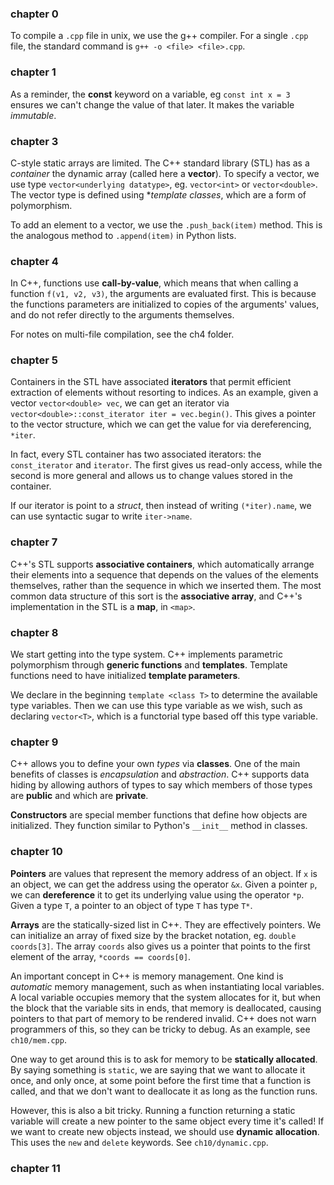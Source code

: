 ### chapter 0

To compile a `.cpp` file in unix, we use the g++ compiler. For a single `.cpp` file, the standard command is `g++ -o <file> <file>.cpp`.

### chapter 1

As a reminder, the **const** keyword on a variable, eg `const int x = 3` ensures we can't change the value of that later. It makes the variable *immutable*.

### chapter 3

C-style static arrays are limited. The C++ standard library (STL) has as a *container* the dynamic array (called here a **vector**). To specify a vector, we use type `vector<underlying datatype>`, eg. `vector<int>` or `vector<double>`. The vector type is defined using **template classes*, which are a form of polymorphism.

To add an element to a vector, we use the `.push_back(item)` method. This is the analogous method to `.append(item)` in Python lists.

### chapter 4

In C++, functions use **call-by-value**, which means that when calling a function `f(v1, v2, v3)`, the arguments are evaluated first. This is because the functions parameters are initialized to copies of the arguments' values, and do not refer directly to the arguments themselves.

For notes on multi-file compilation, see the ch4 folder.

### chapter 5

Containers in the STL have associated **iterators** that permit efficient extraction of elements without resorting to indices. As an example, given a vector `vector<double> vec`, we can get an iterator via `vector<double>::const_iterator iter = vec.begin()`. This gives a pointer to the vector structure, which we can get the value for via dereferencing, `*iter`.

In fact, every STL container has two associated iterators: the `const_iterator` and `iterator`. The first gives us read-only access, while the second is more general and allows us to change values stored in the container.

If our iterator is point to a *struct*, then instead of writing `(*iter).name`, we can use syntactic sugar to write `iter->name`.

### chapter 7

C++'s STL supports **associative containers**, which automatically arrange their elements into a sequence that depends on the values of the elements themselves, rather than the sequence in which we inserted them. The most common data structure of this sort is the **associative array**, and C++'s implementation in the STL is a **map**, in `<map>`.

### chapter 8

We start getting into the type system. C++ implements parametric polymorphism through **generic functions** and **templates**. Template functions need to have initialized **template parameters**.

We declare in the beginning `template <class T>` to determine the available type variables. Then we can use this type variable as we wish, such as declaring `vector<T>`, which is a functorial type based off this type variable.

### chapter 9

C++ allows you to define your own *types* via **classes**. One of the main benefits of classes is *encapsulation* and *abstraction*. C++ supports data hiding by allowing authors of types to say which members of those types are **public** and which are **private**.

**Constructors** are special member functions that define how objects are initialized. They function similar to Python's `__init__` method in classes.

### chapter 10

**Pointers** are values that represent the memory address of an object. If `x` is an object, we can get the address using the operator `&x`. Given a pointer `p`, we can **dereference** it to get its underlying value using the operator `*p`. Given a type `T`, a pointer to an object of type `T` has type `T*`.

**Arrays** are the statically-sized list in C++. They are effectively pointers. We can initialize an array of fixed size by the bracket notation, eg. `double coords[3]`. The array `coords` also gives us a pointer that points to the first element of the array, `*coords == coords[0]`.

An important concept in C++ is memory management. One kind is *automatic* memory management, such as when instantiating local variables. A local variable occupies memory that the system allocates for it, but when the block that the variable sits in ends, that memory is deallocated, causing pointers to that part of memory to be rendered invalid. C++ does not warn programmers of this, so they can be tricky to debug. As an example, see `ch10/mem.cpp`.

One way to get around this is to ask for memory to be **statically allocated**. By saying something is `static`, we are saying that we want to allocate it once, and only once, at some point before the first time that a function is called, and that we don't want to deallocate it as long as the function runs.

However, this is also a bit tricky. Running a function returning a static variable will create a new pointer to the same object every time it's called! If we want to create new objects instead, we should use **dynamic allocation**. This uses the `new` and `delete` keywords. See `ch10/dynamic.cpp`.

### chapter 11

